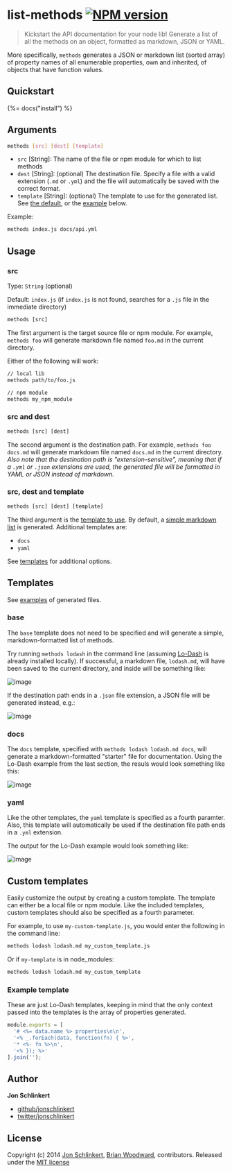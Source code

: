 # list-methods [![NPM version](https://badge.fury.io/js/list-methods.png)](http://badge.fury.io/js/list-methods)

> Kickstart the API documentation for your node lib! Generate a list of all the methods on an object, formatted as markdown, JSON or YAML.

More specifically, `methods` generates a JSON or markdown list (sorted array) of property names of all enumerable properties,
own and inherited, of objects that have function values.


## Quickstart
{%= docs("install") %}


## Arguments

```bash
methods [src] [dest] [template]
```
* `src` [String]: The name of the file or npm module for which to list methods
* `dest` [String]: (optional) The destination file. Specify a file with a valid extension (`.md` or `.yml`) and the file will automatically be saved with the correct format.
* `template` [String]: (optional) The template to use for the generated list. See [the default](./lib/template.js), or the [example](#custom-templates) below.

Example:

```bash
methods index.js docs/api.yml
```

## Usage

### src

Type: `String` (optional)

Default: `index.js` (if `index.js` is not found, searches for a `.js` file in the immediate directory)

```js
methods [src]
```

The first argument is the target source file or npm module. For example, `methods foo` will generate markdown file named `foo.md` in the current directory.

Either of the following will work:

```bash
// local lib
methods path/to/foo.js

// npm module
methods my_npm_module
```

### src and dest

```js
methods [src] [dest]
```

The second argument is the destination path. For example, `methods foo docs.md` will generate markdown file named `docs.md` in the current directory. _Also note that the destination path is "extension-sensitive", meaning that if a `.yml` or `.json` extensions are used, the generated file will be formatted in YAML or JSON instead of markdown._


### src, dest and template

```js
methods [src] [dest] [template]
```

The third argument is the [template to use](./lib/templates.js). By default, a [simple markdown list](#basic-list) is generated. Additional templates are:

* `docs`
* `yaml`

See [templates](#templates) for additional options.


## Templates

See [examples](./examples/) of generated files.

### base

The `base` template does not need to be specified and will generate a simple, markdown-formatted list of methods.

Try running `methods lodash` in the command line (assuming [Lo-Dash](http://lodash.com/) is already installed locally). If successful, a markdown file, `lodash.md`, will have been saved to the current directory, and inside will be something like:

![image](https://f.cloud.github.com/assets/383994/2119396/14b0692e-9164-11e3-8184-44d9a3f1429f.png)

If the destination path ends in a `.json` file extension, a JSON file will be generated instead, e.g.:

![image](https://f.cloud.github.com/assets/383994/2119401/5757f512-9164-11e3-999b-d1458bf7cbb4.png)


### docs

The `docs` template, specified with `methods lodash lodash.md docs`, will generate a markdown-formatted "starter" file for documentation. Using the Lo-Dash example from the last section, the resuls would look something like this:

![image](https://f.cloud.github.com/assets/383994/2119395/f99ea0a6-9163-11e3-9fec-7e341aa8aaf4.png)

### yaml

Like the other templates, the `yaml` template is specified as a fourth paramter. Also, this template will automatically be used if the destination file path ends in a `.yml` extension.

The output for the Lo-Dash example would look something like:

![image](https://f.cloud.github.com/assets/383994/2119399/2dc3a778-9164-11e3-83d3-a590e192db56.png)


## Custom templates

Easily customize the output by creating a custom template. The template can either be a local file or npm module. Like the included templates, custom templates should also be specified as a fourth parameter.

For example, to use `my-custom-template.js`, you would enter the following in the command line:

```bash
methods lodash lodash.md my_custom_template.js
```
Or if `my-template` is in node_modules:

```bash
methods lodash lodash.md my_custom_template
```

### Example template

These are just Lo-Dash templates, keeping in mind that the only context passed into the templates is the array of properties generated.

```js
module.exports = [
  '# <%= data.name %> properties\n\n',
  '<% _.forEach(data, function(fn) { %>',
  '* <%- fn %>\n',
  '<% }); %>'
].join('');
```

## Author

**Jon Schlinkert**

+ [github/jonschlinkert](https://github.com/jonschlinkert)
+ [twitter/jonschlinkert](http://twitter.com/jonschlinkert)

## License
Copyright (c) 2014 [Jon Schlinkert](http://twitter.com/jonschlinkert), [Brian Woodward](http://twitter.com/doowb), contributors.
Released under the [MIT license](./LICENSE-MIT)